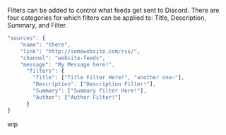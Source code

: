 Filters can be added to control what feeds get sent to Discord. There are four categories for which filters can be applied to: Title, Description, Summary, and Filter. 

```javascript
"sources": {
	"name": "there",
	"link": "http://somewebsite.com/rss/",
	"channel": "website-feeds",
    "message": "My Message here!",
      "filters": {
        "Title": ["Title Filter Here!", "another one~"],
        "Description": ["Description Filter!"],
        "Summary": ["Summary Filter Here!"],
        "Author": ["Author Filter!"]
      }
}
```

wip